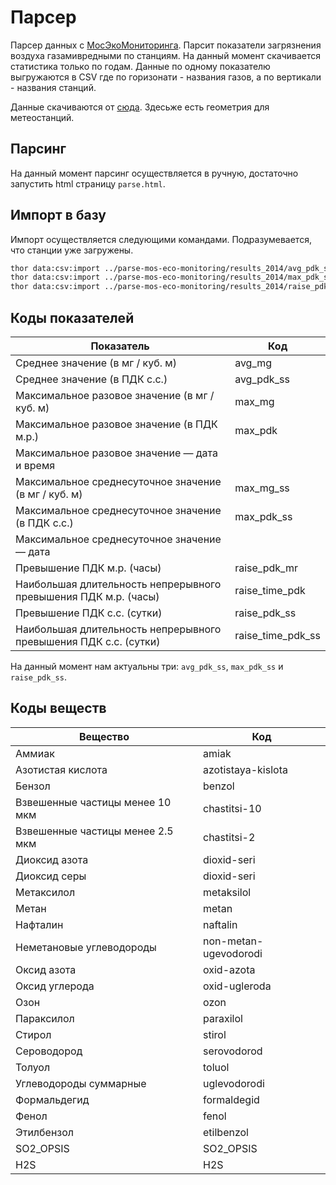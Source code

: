 # Парсер

Парсер данных с [МосЭкоМониторинга](http://www.mosecom.ru/air/air-today/). Парсит показатели загрязнения воздуха газамивредными по станциям. На данный момент скачивается статистика только по годам. Данные по одному показателю выгружаются в CSV где по горизонати - названия газов, а по вертикали - названия станций.

Данные скачиваются от [сюда](http://www.mosecom.ru/air/air-today/). Здесьже есть геометрия для метеостанций.

## Парсинг

На данный момент парсинг осуществляется в ручную, достаточно запустить html страницу `parse.html`.

## Импорт в базу

Импорт осуществляется следующими командами. Подразумевается, что станции уже загружены.

```sh
thor data:csv:import ../parse-mos-eco-monitoring/results_2014/avg_pdk_ss.csv Place moseco_id
thor data:csv:import ../parse-mos-eco-monitoring/results_2014/max_pdk_ss.csv Place moseco_id
thor data:csv:import ../parse-mos-eco-monitoring/results_2014/raise_pdk_ss.csv Place moseco_id
```

## Коды показателей
Показатель | Код
-----------|-----
Среднее значение (в мг / куб. м)                      | avg_mg
Среднее значение (в ПДК с.с.)                         | avg_pdk_ss
Максимальное разовое значение (в мг / куб. м)         | max_mg
Максимальное разовое значение (в ПДК м.р.)            | max_pdk
Максимальное разовое значение — дата и время          | 
Максимальное среднесуточное значение (в мг / куб. м)  | max_mg_ss
Максимальное среднесуточное значение (в ПДК с.с.)     | max_pdk_ss
Максимальное среднесуточное значение — дата           | 
Превышение ПДК м.р. (часы)                            | raise_pdk_mr
Наибольшая длительность непрерывного превышения ПДК м.р. (часы)  | raise_time_pdk
Превышение ПДК с.с. (сутки)                           | raise_pdk_ss
Наибольшая длительность непрерывного превышения ПДК с.с. (сутки) | raise_time_pdk_ss

На данный момент нам актуальны три: `avg_pdk_ss`, `max_pdk_ss` и `raise_pdk_ss`.

## Коды веществ

Вещество | Код
---------|-----
Аммиак                            | amiak
Азотистая кислота                 | azotistaya-kislota
Бензол                            | benzol
Взвешенные частицы менее 10 мкм   | chastitsi-10
Взвешенные частицы менее 2.5 мкм  | chastitsi-2
Диоксид азота                     | dioxid-seri
Диоксид серы                      | dioxid-seri
Метаксилол                        | metaksilol
Метан                             | metan
Нафталин                          | naftalin
Неметановые углеводороды          | non-metan-ugevodorodi
Оксид азота                       | oxid-azota
Оксид углерода                    | oxid-ugleroda
Озон                              | ozon
Параксилол                        | paraxilol
Стирол                            | stirol
Сероводород                       | serovodorod
Толуол                            | toluol
Углеводороды суммарные            | uglevodorodi
Формальдегид                      | formaldegid
Фенол                             | fenol
Этилбензол                        | etilbenzol
SO2_OPSIS                         | SO2_OPSIS
H2S                               | H2S

